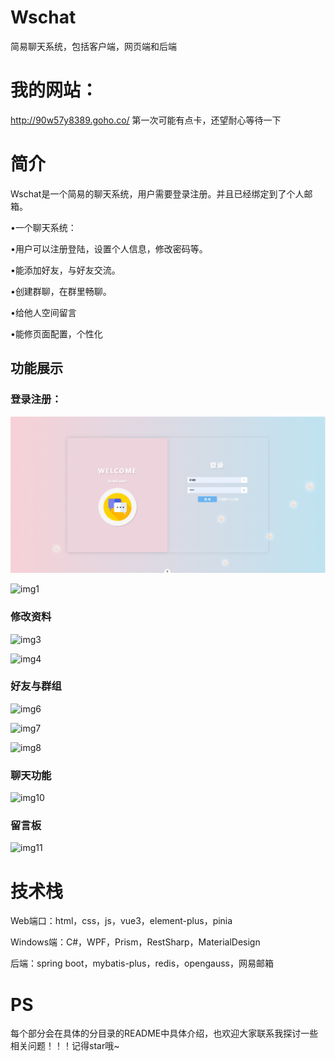 # Wschat
简易聊天系统，包括客户端，网页端和后端

# 我的网站：
http://90w57y8389.goho.co/
第一次可能有点卡，还望耐心等待一下

# 简介

Wschat是一个简易的聊天系统，用户需要登录注册。并且已经绑定到了个人邮箱。

•一个聊天系统：

•用户可以注册登陆，设置个人信息，修改密码等。

•能添加好友，与好友交流。

•创建群聊，在群里畅聊。

•给他人空间留言

•能修页面配置，个性化

## 功能展示

### 登录注册：

![img1](https://github.com/Juanbai7877/Wschat/blob/main/images/img1.png)


![img1](C:\Users\17877\Documents\GitHub\Wschat\images\img1.png)

### 修改资料

![img3](C:\Users\17877\Documents\GitHub\Wschat\images\img3.png)

![img4](C:\Users\17877\Documents\GitHub\Wschat\images\img4.png)

### 好友与群组

![img6](C:\Users\17877\Documents\GitHub\Wschat\images\img6.png)

![img7](C:\Users\17877\Documents\GitHub\Wschat\images\img7.png)

![img8](C:\Users\17877\Documents\GitHub\Wschat\images\img8.png)

### 聊天功能

![img10](C:\Users\17877\Documents\GitHub\Wschat\images\img10.png)

### 留言板

![img11](C:\Users\17877\Documents\GitHub\Wschat\images\img11.png)

 

# 技术栈

Web端口：html，css，js，vue3，element-plus，pinia

Windows端：C#，WPF，Prism，RestSharp，MaterialDesign

后端：spring boot，mybatis-plus，redis，opengauss，网易邮箱



# PS

每个部分会在具体的分目录的README中具体介绍，也欢迎大家联系我探讨一些相关问题！！！记得star哦~

